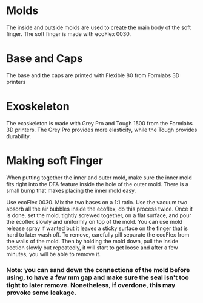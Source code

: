 # Molds
The inside and outside molds are used to create the main body of the soft finger. The soft finger is made with ecoFlex 0030.

# Base and Caps
The base and the caps are printed with Flexible 80 from Formlabs 3D printers 

# Exoskeleton 
The exoskeleton is made with Grey Pro and Tough 1500 from the Formlabs 3D printers. The Grey Pro provides more elasticity, while the Tough provides durability. 

# Making soft Finger
When putting together the inner and outer mold, make sure the inner mold fits right into the DFA feature inside the hole of the outer mold. There is a small bump that makes placing the inner mold easy. 

Use ecoFlex 0030. Mix the two bases on a 1:1 ratio. Use the vacuum two absorb all the air bubbles inside the ecoflex, do this process twice. Once it is done, set the mold, tightly screwed together, on a flat surface, and pour the ecoflex slowly and uniformly on top of the mold. You can use mold release spray if wanted but it leaves a sticky surface on the finger that is hard to later wash off. To remove, carefully pill separate the ecoFlex from the walls of the mold. Then by holding the mold down, pull the inside section slowly but repeatedly, it will start to get loose and after a few minutes, you will be able to remove it.  

### Note: you can sand down the connections of the mold before using, to have a few mm gap and make sure the seal isn't too tight to later remove. Nonetheless, if overdone, this may provoke some leakage. 
